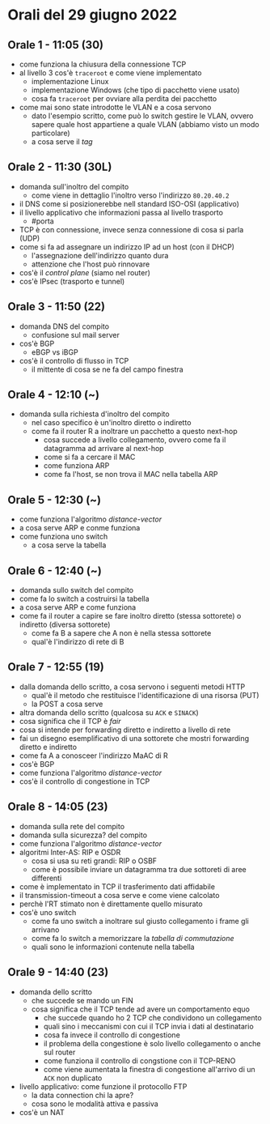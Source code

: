 # Orali del 29 giugno 2022


## Orale 1 - 11:05 (30)

- come funziona la chiusura della connessione TCP
- al livello 3 cos'è `traceroot`  e come viene implementato
    - implementazione Linux
    - implementazione Windows (che tipo di pacchetto viene usato)
    - cosa fa `traceroot` per ovviare alla perdita dei pacchetto
- come mai sono state introdotte le VLAN e a cosa servono
    - dato l'esempio scritto, come può lo switch gestire le VLAN, ovvero sapere quale host appartiene a quale VLAN (abbiamo visto un modo particolare)
    - a cosa serve il *tag*


## Orale 2 - 11:30 (30L)

- domanda sull'inoltro del compito
    - come viene in dettaglio l'inoltro verso l'indirizzo `80.20.40.2`
- il DNS come si posizionerebbe nell standard ISO-OSI (applicativo)
- il livello applicativo che informazioni passa al livello trasporto
    - #porta
- TCP è con connessione, invece senza connessione di cosa si parla (UDP)
- come si fa ad assegnare un indirizzo IP ad un host (con il DHCP)
    - l'assegnazione dell'indirizzo quanto dura
    - attenzione che l'host può rinnovare
- cos'è il *control plane* (siamo nel router)
- cos'è IPsec (trasporto e tunnel)


## Orale 3 - 11:50 (22)

- domanda DNS del compito
    - confusione sul mail server
- cos'è BGP
    - eBGP vs iBGP
- cos'è il controllo di flusso in TCP
    - il mittente di cosa se ne fa del campo finestra


## Orale 4 - 12:10 (~)

- domanda sulla richiesta d'inoltro del compito
    - nel caso specifico è un'inoltro diretto o indiretto
    - come fa il router R a inoltrare un pacchetto a questo next-hop
        - cosa succede a livello collegamento, ovvero come fa il datagramma ad arrivare al next-hop
        - come si fa a cercare il MAC
        - come funziona ARP
        - come fa l'host, se non trova il MAC nella tabella ARP


## Orale 5 - 12:30 (~)

- come funziona l'algoritmo *distance-vector*
- a cosa serve ARP e conme funziona
- come funziona uno switch
    - a cosa serve la tabella


## Orale 6 - 12:40 (~)

- domanda sullo switch del compito
- come fa lo switch a costruirsi la tabella
- a cosa serve ARP e come funziona
- come fa il router a capire se fare inoltro diretto (stessa sottorete) o indiretto (diversa sottorete)
    - come fa B a sapere che A non è nella stessa sottorete
    - qual'è l'indirizzo di rete di B


## Orale 7 - 12:55 (19)

- dalla domanda dello scritto, a cosa servono i seguenti metodi HTTP
    - qual'è il metodo che restituisce l'identificazione di una risorsa (PUT)
    - la POST a cosa serve
- altra domanda dello scritto (qualcosa su `ACK` e `SINACK`)
- cosa significa che il TCP è *fair*
- cosa si intende per forwarding diretto e indiretto a livello di rete
- fai un disegno esemplificativo di una sottorete che mostri forwarding diretto e indiretto
- come fa A a conosceer l'indirizzo MaAC di R
- cos'è BGP
- come funziona l'algoritmo *distance-vector*
- cos'è il controllo di congestione in TCP


## Orale 8 - 14:05 (23)

- domanda sulla rete del compito
- domanda sulla sicurezza? del compito
- come funziona l'algoritmo *distance-vector*
- algoritmi Inter-AS: RIP e OSDR
    - cosa si usa su reti grandi: RIP o OSBF
    - come è possibile inviare un datagramma tra due sottoreti di aree differenti
- come è implementato in TCP il trasferimento dati affidabile
- il transmission-timeout a cosa serve e come viene calcolato
- perchè l'RT stimato non è direttamente quello misurato
- cos'è uno switch
    - come fa uno switch a inoltrare sul giusto collegamento i frame gli arrivano
    - come fa lo switch a memorizzare la *tabella di commutazione*
    - quali sono le informazioni contenute nella tabella


## Orale 9 - 14:40 (23)

- domanda dello scritto
    - che succede se mando un FIN
    - cosa significa che il TCP tende ad avere un comportamento equo
        - che succede quando ho 2 TCP che condividono un collegamento
        - quali sino i meccanismi con cui il TCP invia i dati al destinatario
        - cosa fa invece il controllo di congestione
        - il problema della congestione è solo livello collegamento o anche sul router
        - come funziona il controllo di congstione con il TCP-RENO
        - come viene aumentata la finestra di congestione all'arrivo di un `ACK` non duplicato
- livello applicativo: come funzione il protocollo FTP
    - la data connection chi la apre?
    - cosa sono le modalità attiva e passiva
- cos'è un NAT
